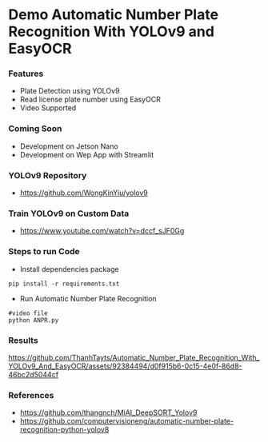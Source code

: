 # Demo Automatic Number Plate Recognition With YOLOv9 and EasyOCR 


### Features
- Plate Detection using YOLOv9
- Read license plate number using EasyOCR
- Video Supported

### Coming Soon
- Development on Jetson Nano
- Development on Wep App with Streamlit

### YOLOv9 Repository
- https://github.com/WongKinYiu/yolov9

### Train YOLOv9 on Custom Data
- https://www.youtube.com/watch?v=dccf_sJF0Gg

### Steps to run Code

- Install dependencies package
```
pip install -r requirements.txt
```

- Run Automatic Number Plate Recognition
```
#video file
python ANPR.py
```

### Results
https://github.com/ThanhTayts/Automatic_Number_Plate_Recognition_With_YOLOv9_And_EasyOCR/assets/92384494/d0f915b6-0c15-4e0f-86d8-46bc2d5044cf

### References
- https://github.com/thangnch/MiAI_DeepSORT_Yolov9
- https://github.com/computervisioneng/automatic-number-plate-recognition-python-yolov8
